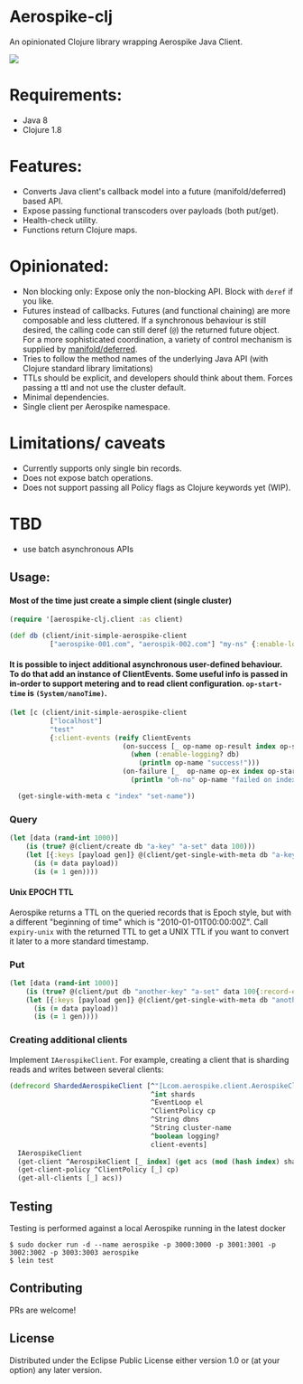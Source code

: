 # Aerospike-clj

An opinionated Clojure library wrapping Aerospike Java Client.

![](https://clojars.org/aerospike-clj/latest-version.svg)

# Requirements:
- Java 8
- Clojure 1.8

# Features:
- Converts Java client's callback model into a future (manifold/deferred) based API.
- Expose passing functional transcoders over payloads (both put/get).
- Health-check utility.
- Functions return Clojure maps.

# Opinionated:
- Non blocking only: Expose only the non-blocking API. Block with `deref` if you like.
- Futures instead of callbacks. Futures (and functional chaining) are more composable and less cluttered.
If a synchronous behaviour is still desired, the calling code can still deref (`@`) the returned future object. For a more sophisticated coordination, a variety of control mechanism is supplied by [manifold/deferred](https://github.com/ztellman/manifold/blob/master/docs/deferred.md).
- Tries to follow the method names of the underlying Java API (with Clojure standard library limitations)
- TTLs should be explicit, and developers should think about them. Forces passing a ttl and not use the cluster default.
- Minimal dependencies.
- Single client per Aerospike namespace.

# Limitations/ caveats
- Currently supports only single bin records.
- Does not expose batch operations.
- Does not support passing all Policy flags as Clojure keywords yet (WIP).

# TBD
- use batch asynchronous APIs

## Usage:
#### Most of the time just create a simple client (single cluster)
```clojure
(require '[aerospike-clj.client :as client)

(def db (client/init-simple-aerospike-client
          ["aerospike-001.com", "aerospik-002.com"] "my-ns" {:enable-logging true}))
```

#### It is possible to inject additional asynchronous user-defined behaviour. To do that add an instance of ClientEvents. Some useful info is passed in in-order to support metering and to read client configuration. `op-start-time` is `(System/nanoTime)`.

```clojure
(let [c (client/init-simple-aerospike-client
          ["localhost"]
          "test"
          {:client-events (reify ClientEvents
                            (on-success [_ op-name op-result index op-start-time db]
                              (when (:enable-logging? db)
                                (println op-name "success!")))
                            (on-failure [_  op-name op-ex index op-start-time db]
                              (println "oh-no" op-name "failed on index" index)))})]

  (get-single-with-meta c "index" "set-name"))
```

### Query
```clojure
(let [data (rand-int 1000)]
    (is (true? @(client/create db "a-key" "a-set" data 100)))
    (let [{:keys [payload gen]} @(client/get-single-with-meta db "a-key" "a-set")]
      (is (= data payload))
      (is (= 1 gen))))
```

#### Unix EPOCH TTL
Aerospike returns a TTL on the queried records that is Epoch style, but with a different "beginning of time" which is "2010-01-01T00:00:00Z". Call `expiry-unix` with the returned TTL to get a UNIX TTL if you want to convert it later to a more standard timestamp.

### Put
```clojure
(let [data (rand-int 1000)]
    (is (true? @(client/put db "another-key" "a-set" data 100{:record-exist-action :replace :transcoder identity})))
    (let [{:keys [payload gen]} @(client/get-single-with-meta db "another-key" "a-set")]
      (is (= data payload))
      (is (= 1 gen))))
```

### Creating additional clients
Implement `IAerospikeClient`. For example, creating a client that is sharding reads and writes between several clients:

```clojure
(defrecord ShardedAerospikeClient [^"[Lcom.aerospike.client.AerospikeClient;" acs
                                   ^int shards
                                   ^EventLoop el
                                   ^ClientPolicy cp
                                   ^String dbns
                                   ^String cluster-name
                                   ^boolean logging?
                                   client-events]
  IAerospikeClient
  (get-client ^AerospikeClient [_ index] (get acs (mod (hash index) shards)))
  (get-client-policy ^ClientPolicy [_] cp)
  (get-all-clients [_] acs))
```

## Testing
Testing is performed against a local Aerospike running in the latest docker

```shell
$ sudo docker run -d --name aerospike -p 3000:3000 -p 3001:3001 -p 3002:3002 -p 3003:3003 aerospike
$ lein test
```

## Contributing
PRs are welcome!

## License

Distributed under the Eclipse Public License either version 1.0 or (at
your option) any later version.
